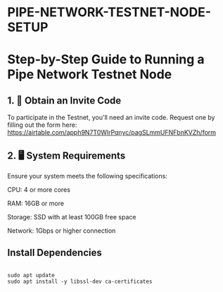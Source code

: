# PIPE-NETWORK-TESTNET-NODE-SETUP
# Step-by-Step Guide to Running a Pipe Network Testnet Node

## 1. 📩 Obtain an Invite Code

To participate in the Testnet, you'll need an invite code. Request one by filling out the form here: https://airtable.com/apph9N7T0WlrPqnyc/pagSLmmUFNFbnKVZh/form

## 2. 🖥️ System Requirements

Ensure your system meets the following specifications:

CPU: 4 or more cores

RAM: 16GB or more

Storage: SSD with at least 100GB free space

Network: 1Gbps or higher connection

## Install Dependencies 

```console 

sudo apt update
sudo apt install -y libssl-dev ca-certificates

```
